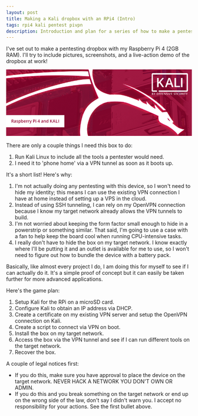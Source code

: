 ```yaml
---
layout: post
title: Making a Kali dropbox with an RPi4 (Intro)
tags: rpi4 kali pentest pivpn
description: Introduction and plan for a series of how to make a pentesting dropbox with Kali Linux on a Raspberry Pi 4.
---
```


I've set out to make a pentesting dropbox with my Raspberry Pi 4 (2GB RAM). I'll try to include pictures, screenshots, and a live-action demo of the dropbox at work!

![Kali for RPi4](/images/kali-raspberry-pi-4.png)

There are only a couple things I need this box to do:
1. Run Kali Linux to include all the tools a pentester would need. 
2. I need it to 'phone home' via a VPN tunnel as soon as it boots up.

It's a short list! Here's why:
1. I'm not actually doing any pentesting with this device, so I won't need to hide my identity; this means I can use the existing VPN connection I have at home instead of setting up a VPS in the cloud.
2. Instead of using SSH tunneling, I can rely on my OpenVPN connection because I know my target network already allows the VPN tunnels to build.
3. I'm not worried about keeping the form factor small enough to hide in a powerstrip or something similar. That said, I'm going to use a case with a fan to help keep the board cool when running CPU-intensive tasks.
4. I really don't have to hide the box on my target network. I know exactly where I'll be putting it and an outlet is available for me to use, so I won't need to figure out how to bundle the device with a battery pack.

Basically, like almost every project I do, I am doing this for myself to see if I can actually do it. It's a simple proof of concept but it can easily be taken further for more advanced applications.

Here's the game plan:
1. Setup Kali for the RPi on a microSD card.
2. Configure Kali to obtain an IP address via DHCP.
3. Create a certificate on my existing VPN server and setup the OpenVPN connection on Kali.
4. Create a script to connect via VPN on boot. 
5. Install the box on my target network.
6. Access the box via the VPN tunnel and see if I can run different tools on the target network.
7. Recover the box.

A couple of legal notices first:
* If you do this, make sure you have approval to place the device on the target network. NEVER HACK A NETWORK YOU DON'T OWN OR ADMIN.
* If you do this and you break something on the target network or end up on the wrong side of the law, don't say I didn't warn you. I accept no responsibility for your actions. See the first bullet above.

